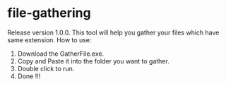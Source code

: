 # file-gathering
Release version 1.0.0.
This tool will help you gather your files which have same extension.
How to use:
1. Download the GatherFile.exe.
2. Copy and Paste it into the folder you want to gather.
3. Double click to run.
4. Done !!!
